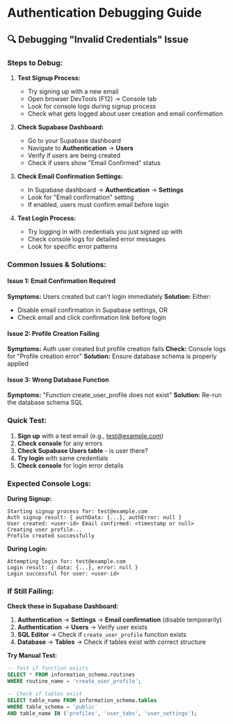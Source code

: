 # Authentication Debugging Guide

## 🔍 **Debugging "Invalid Credentials" Issue**

### **Steps to Debug:**

1. **Test Signup Process:**
   - Try signing up with a new email
   - Open browser DevTools (F12) → Console tab
   - Look for console logs during signup process
   - Check what gets logged about user creation and email confirmation

2. **Check Supabase Dashboard:**
   - Go to your Supabase dashboard
   - Navigate to **Authentication** → **Users**
   - Verify if users are being created
   - Check if users show "Email Confirmed" status

3. **Check Email Confirmation Settings:**
   - In Supabase dashboard → **Authentication** → **Settings**
   - Look for "Email confirmation" setting
   - If enabled, users must confirm email before login

4. **Test Login Process:**
   - Try logging in with credentials you just signed up with
   - Check console logs for detailed error messages
   - Look for specific error patterns

### **Common Issues & Solutions:**

#### **Issue 1: Email Confirmation Required**
**Symptoms:** Users created but can't login immediately
**Solution:** Either:
- Disable email confirmation in Supabase settings, OR
- Check email and click confirmation link before login

#### **Issue 2: Profile Creation Failing**
**Symptoms:** Auth user created but profile creation fails
**Check:** Console logs for "Profile creation error"
**Solution:** Ensure database schema is properly applied

#### **Issue 3: Wrong Database Function**
**Symptoms:** "Function create_user_profile does not exist"
**Solution:** Re-run the database schema SQL

### **Quick Test:**

1. **Sign up** with a test email (e.g., test@example.com)
2. **Check console** for any errors
3. **Check Supabase Users table** - is user there?
4. **Try login** with same credentials
5. **Check console** for login error details

### **Expected Console Logs:**

**During Signup:**
```
Starting signup process for: test@example.com
Auth signup result: { authData: {...}, authError: null }
User created: <user-id> Email confirmed: <timestamp or null>
Creating user profile...
Profile created successfully
```

**During Login:**
```
Attempting login for: test@example.com
Login result: { data: {...}, error: null }
Login successful for user: <user-id>
```

### **If Still Failing:**

**Check these in Supabase Dashboard:**
1. **Authentication** → **Settings** → **Email confirmation** (disable temporarily)
2. **Authentication** → **Users** → Verify user exists
3. **SQL Editor** → Check if `create_user_profile` function exists
4. **Database** → **Tables** → Check if tables exist with correct structure

**Try Manual Test:**
```sql
-- Test if function exists
SELECT * FROM information_schema.routines 
WHERE routine_name = 'create_user_profile';

-- Check if tables exist
SELECT table_name FROM information_schema.tables 
WHERE table_schema = 'public' 
AND table_name IN ('profiles', 'user_tabs', 'user_settings');
```